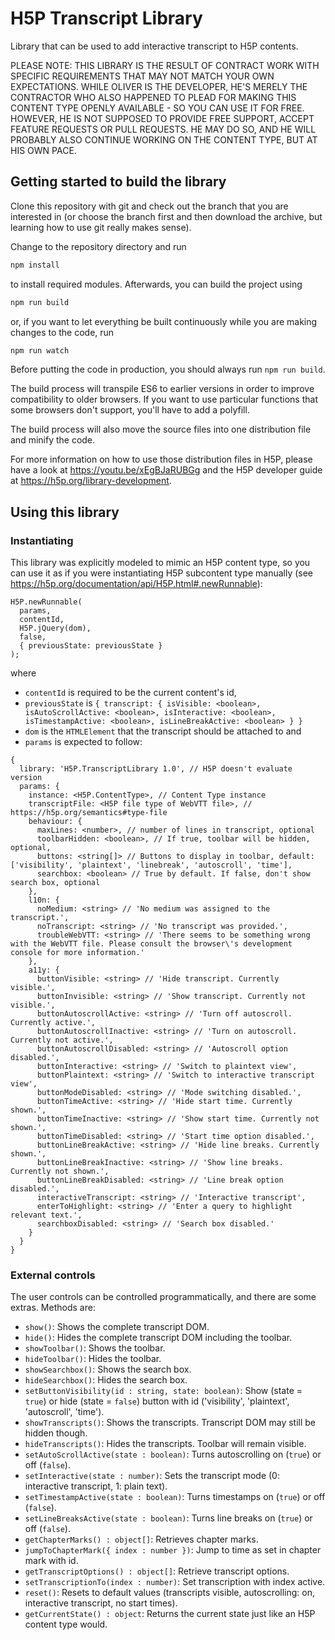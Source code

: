 # H5P Transcript Library
Library that can be used to add interactive transcript to H5P contents.

PLEASE NOTE: THIS LIBRARY IS THE RESULT OF CONTRACT WORK WITH SPECIFIC REQUIREMENTS THAT MAY NOT MATCH YOUR OWN EXPECTATIONS. WHILE OLIVER IS THE DEVELOPER, HE'S MERELY THE CONTRACTOR WHO ALSO HAPPENED TO PLEAD FOR MAKING THIS CONTENT TYPE OPENLY AVAILABLE - SO YOU CAN USE IT FOR FREE. HOWEVER, HE IS NOT SUPPOSED TO PROVIDE FREE SUPPORT, ACCEPT FEATURE REQUESTS OR PULL REQUESTS. HE MAY DO SO, AND HE WILL PROBABLY ALSO CONTINUE WORKING ON THE CONTENT TYPE, BUT AT HIS OWN PACE.

## Getting started to build the library
Clone this repository with git and check out the branch that you are interested
in (or choose the branch first and then download the archive, but learning
how to use git really makes sense).

Change to the repository directory and run
```bash
npm install
```

to install required modules. Afterwards, you can build the project using
```bash
npm run build
```

or, if you want to let everything be built continuously while you are making
changes to the code, run
```bash
npm run watch
```
Before putting the code in production, you should always run `npm run build`.

The build process will transpile ES6 to earlier versions in order to improve
compatibility to older browsers. If you want to use particular functions that
some browsers don't support, you'll have to add a polyfill.

The build process will also move the source files into one distribution file and
minify the code.

For more information on how to use those distribution files in H5P, please have a look at https://youtu.be/xEgBJaRUBGg and the H5P developer guide at https://h5p.org/library-development.

## Using this library

### Instantiating
This library was explicitly modeled to mimic an H5P content type, so you can
use it as if you were instantiating H5P subcontent type manually (see https://h5p.org/documentation/api/H5P.html#.newRunnable):

```
H5P.newRunnable(
  params,
  contentId,
  H5P.jQuery(dom),
  false,
  { previousState: previousState }
);
```
where
- `contentId` is required to be the current content's id,
- `previousState` is `{ transcript: { isVisible: <boolean>, isAutoScrollActive: <boolean>, isInteractive: <boolean>, isTimestampActive: <boolean>, isLineBreakActive: <boolean> } }`
- `dom` is the `HTMLElement` that the transcript should be attached to and
- `params` is expected to follow:

```
{
  library: 'H5P.TranscriptLibrary 1.0', // H5P doesn't evaluate version
  params: {
    instance: <H5P.ContentType>, // Content Type instance
    transcriptFile: <H5P file type of WebVTT file>, // https://h5p.org/semantics#type-file
    behaviour: {
      maxLines: <number>, // number of lines in transcript, optional
      toolbarHidden: <boolean>, // If true, toolbar will be hidden, optional,
      buttons: <string[]> // Buttons to display in toolbar, default: ['visibility', 'plaintext', 'linebreak', 'autoscroll', 'time'],
      searchbox: <boolean> // True by default. If false, don't show search box, optional
    },
    l10n: {
      noMedium: <string> // 'No medium was assigned to the transcript.',
      noTranscript: <string> // 'No transcript was provided.',
      troubleWebVTT: <string> // 'There seems to be something wrong with the WebVTT file. Please consult the browser\'s development console for more information.'
    },
    a11y: {
      buttonVisible: <string> // 'Hide transcript. Currently visible.',
      buttonInvisible: <string> // 'Show transcript. Currently not visible.',
      buttonAutoscrollActive: <string> // 'Turn off autoscroll. Currently active.',
      buttonAutoscrollInactive: <string> // 'Turn on autoscroll. Currently not active.',
      buttonAutoscrollDisabled: <string> // 'Autoscroll option disabled.',
      buttonInteractive: <string> // 'Switch to plaintext view',
      buttonPlaintext: <string> // 'Switch to interactive transcript view',
      buttonModeDisabled: <string> // 'Mode switching disabled.',
      buttonTimeActive: <string> // 'Hide start time. Currently shown.',
      buttonTimeInactive: <string> // 'Show start time. Currently not shown.',
      buttonTimeDisabled: <string> // 'Start time option disabled.',
      buttonLineBreakActive: <string> // 'Hide line breaks. Currently shown.',
      buttonLineBreakInactive: <string> // 'Show line breaks. Currently not shown.',
      buttonLineBreakDisabled: <string> // 'Line break option disabled.',
      interactiveTranscript: <string> // 'Interactive transcript',
      enterToHighlight: <string> // 'Enter a query to highlight relevant text.',
      searchboxDisabled: <string> // 'Search box disabled.'
    }
  }
}
```

### External controls
The user controls can be controlled programmatically, and there are some extras. Methods are:

- `show()`: Shows the complete transcript DOM.
- `hide()`: Hides the complete transcript DOM including the toolbar.
- `showToolbar()`: Shows the toolbar.
- `hideToolbar()`: Hides the toolbar.
- `showSearchbox()`: Shows the search box.
- `hideSearchbox()`: Hides the search box.
- `setButtonVisibility(id : string, state: boolean)`: Show (state = `true`) or hide (state = `false`) button with id ('visibility', 'plaintext', 'autoscroll', 'time').
- `showTranscripts()`: Shows the transcripts. Transcript DOM may still be hidden though.
- `hideTranscripts()`: Hides the transcripts. Toolbar will remain visible.
- `setAutoScrollActive(state : boolean)`: Turns autoscrolling on (`true`) or off (`false`).
- `setInteractive(state : number)`: Sets the transcript mode (0: interactive transcript, 1: plain text).
- `setTimestampActive(state : boolean)`: Turns timestamps on (`true`) or off (`false`).
- `setLineBreaksActive(state : boolean)`: Turns line breaks on (`true`) or off (`false`).
- `getChapterMarks() : object[]`: Retrieves chapter marks.
- `jumpToChapterMark({ index : number })`: Jump to time as set in chapter mark with id.
- `getTranscriptOptions() : object[]`: Retrieve transcript options.
- `setTranscriptionTo(index : number)`: Set transcription with index active.
- `reset()`: Resets to default values (transcripts visible, autoscrolling: on, interactive transcript, no start times).
- `getCurrentState() : object`: Returns the current state just like an H5P content type would.
